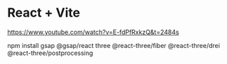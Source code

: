 # React + Vite

https://www.youtube.com/watch?v=E-fdPfRxkzQ&t=2484s

npm install gsap @gsap/react three @react-three/fiber @react-three/drei @react-three/postprocessing
